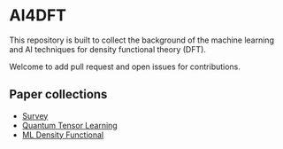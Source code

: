 # AI4DFT
This repository is built to collect the background of the machine learning and AI techniques for density functional theory (DFT).

Welcome to add pull request and open issues for contributions.

## Paper collections
* [Survey](https://github.com/Oceanusity/AI4DFT/tree/main/papers#survey-papers)
* [Quantum Tensor Learning](https://github.com/Oceanusity/AI4DFT/tree/main/papers#quantum-tensor-learning)
* [ML Density Functional](https://github.com/Oceanusity/AI4DFT/tree/main/papers#ml-density-functionals)

